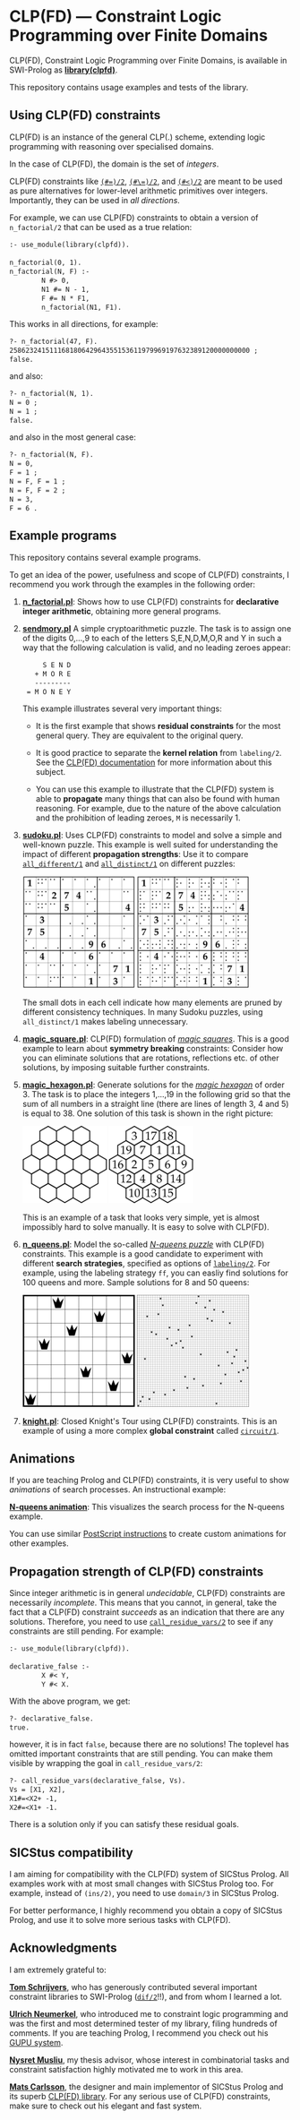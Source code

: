 # CLP(FD) &mdash; Constraint Logic Programming over Finite Domains

CLP(FD), Constraint Logic Programming over Finite Domains, is
available in SWI-Prolog as
**[library(clpfd)](http://www.swi-prolog.org/man/clpfd.html)**.

This repository contains usage examples and tests of the library.

## Using CLP(FD) constraints

CLP(FD) is an instance of the general CLP(.) scheme, extending logic
programming with reasoning over specialised domains.

In the case of CLP(FD), the domain is the set of _integers_.

CLP(FD) constraints like
[`(#=)/2`](http://www.swi-prolog.org/pldoc/doc_for?object=%23%3D%20/%202),
[`(#\=)/2`](http://www.swi-prolog.org/pldoc/doc_for?object=%23%5C%3D%20/%202),
and
[`(#<)/2`](http://www.swi-prolog.org/pldoc/doc_for?object=%23%3C%20/%202)
are meant to be used as pure alternatives for lower-level arithmetic
primitives over integers. Importantly, they can be used in *all
directions*.

For example, we can use CLP(FD) constraints to obtain a version of
`n_factorial/2` that can be used as a true relation:

    :- use_module(library(clpfd)).

    n_factorial(0, 1).
    n_factorial(N, F) :-
            N #> 0,
            N1 #= N - 1,
            F #= N * F1,
            n_factorial(N1, F1).

This works in all directions, for example:

    ?- n_factorial(47, F).
    258623241511168180642964355153611979969197632389120000000000 ;
    false.

and also:

    ?- n_factorial(N, 1).
    N = 0 ;
    N = 1 ;
    false.

and also in the most general case:

    ?- n_factorial(N, F).
    N = 0,
    F = 1 ;
    N = F, F = 1 ;
    N = F, F = 2 ;
    N = 3,
    F = 6 .

## Example programs

This repository contains several example programs.

To get an idea of the power, usefulness and scope of CLP(FD)
constraints, I recommend you work through the examples in the
following order:

1. [**n_factorial.pl**](n_factorial.pl): Shows how to use CLP(FD)
   constraints for **declarative integer arithmetic**, obtaining more
   general programs.

2. [**sendmory.pl**](sendmory.pl) A simple cryptoarithmetic puzzle.
   The task is to assign one of the digits 0,...,9 to each of the
   letters S,E,N,D,M,O,R and Y in such a way that the following
   calculation is valid, and no leading zeroes appear:

            S E N D
          + M O R E
          ---------
        = M O N E Y

   This example illustrates several very important things:

   * It is the first example that shows **residual constraints** for the
     most general query. They are equivalent to the original query.

   * It is good practice to separate the **kernel relation** from
     `labeling/2`. See the [CLP(FD)
     documentation](http://www.swi-prolog.org/man/clpfd.html) for more
     information about this subject.

   * You can use this example to illustrate that the CLP(FD) system is able
     to **propagate** many things that can also be found with human
     reasoning. For example, due to the nature of the above calculation and
     the prohibition of leading zeroes, `M` is necessarily 1.

3. [**sudoku.pl**](sudoku.pl): Uses CLP(FD) constraints to model and solve
   a simple and well-known puzzle. This example is well suited for
   understanding the impact of different **propagation strengths**: Use it
   to compare
   [`all_different/1`](http://www.swi-prolog.org/pldoc/man?predicate=all_different/1)
   and
   [`all_distinct/1`](http://www.swi-prolog.org/pldoc/man?predicate=all_distinct/1)
   on different puzzles:

   ![Sudoku with all_different/1](sudoku_all_different.png) ![Sudoku with all_distinct/1](sudoku_all_distinct.png)

   The small dots in each cell indicate how many elements are pruned by
   different consistency techniques. In many Sudoku puzzles, using
   `all_distinct/1` makes labeling unnecessary.

4. [**magic_square.pl**](magic_square.pl): CLP(FD) formulation of [*magic
   squares*](http://mathworld.wolfram.com/MagicSquare.html). This is a good
   example to learn about **symmetry breaking** constraints: Consider how
   you can eliminate solutions that are rotations, reflections etc. of
   other solutions, by imposing suitable further constraints.

5. [**magic_hexagon.pl**](magic_hexagon.pl): Generate solutions for the
   [*magic hexagon*](http://mathworld.wolfram.com/MagicHexagon.html) of
   order 3. The task is to place the integers 1,...,19 in the following
   grid so that the sum of all numbers in a straight line (there are lines
   of length 3, 4 and 5) is equal to 38. One solution of this task is shown
   in the right picture:

   ![Magic hexagon grid](magic_hexagon.png) ![Magic hexagon solution](magic_hexagon_solution.png)

   This is an example of a task that looks very simple, yet is almost
   impossibly hard to solve manually. It is easy to solve with CLP(FD).

6. [**n_queens.pl**](n_queens.pl): Model the so-called [*N-queens
   puzzle*](https://en.wikipedia.org/wiki/Eight_queens_puzzle) with CLP(FD)
   constraints. This example is a good candidate to experiment with
   different **search strategies**, specified as options of
   [`labeling/2`](http://www.swi-prolog.org/pldoc/man?predicate=labeling/2).
   For example, using the labeling strategy `ff`, you can easliy find
   solutions for 100 queens and more. Sample solutions for 8 and 50 queens:

   ![Solution for 8 queens](queens8_solution.png) ![Solution for 50 queens](queens50_solution.png)

7. [**knight.pl**](knight.pl): Closed Knight's Tour using CLP(FD)
   constraints. This is an example of using a more complex **global
   constraint** called
   [`circuit/1`](http://www.swi-prolog.org/pldoc/man?predicate=circuit/1).

## Animations

If you are teaching Prolog and CLP(FD) constraints, it is very useful
to show *animations* of search processes. An instructional example:

[**N-queens animation**](http://www.metalevel.at/queens/): This
visualizes the search process for the N-queens example.

You can use similar [PostScript
instructions](http://www.metalevel.at/postscript/animations.html) to
create custom animations for other examples.

## Propagation strength of CLP(FD) constraints

Since integer arithmetic is in general *undecidable*, CLP(FD)
constraints are necessarily *incomplete*. This means that you cannot,
in general, take the fact that a CLP(FD) constraint *succeeds* as an
indication that there are any solutions. Therefore, you need to use
[`call_residue_vars/2`](http://www.swi-prolog.org/pldoc/man?predicate=call_residue_vars/2)
to see if any constraints are still pending. For example:

    :- use_module(library(clpfd)).

    declarative_false :-
            X #< Y,
            Y #< X.

With the above program, we get:

    ?- declarative_false.
    true.

however, it is in fact `false`, because there are no solutions! The
toplevel has omitted important constraints that are still pending. You
can make them visible by wrapping the goal in `call_residue_vars/2`:

    ?- call_residue_vars(declarative_false, Vs).
    Vs = [X1, X2],
    X1#=<X2+ -1,
    X2#=<X1+ -1.

There is a solution only if you can satisfy these residual goals.

## SICStus compatibility

I am aiming for compatibility with the CLP(FD) system of SICStus
Prolog. All examples work with at most small changes with SICStus
Prolog too. For example, instead of `(ins/2)`, you need to use
`domain/3` in SICStus Prolog.

For better performance, I highly recommend you obtain a copy of
SICStus Prolog, and use it to solve more serious tasks with CLP(FD).

## Acknowledgments

I am extremely grateful to:

[**Tom Schrijvers**](http://people.cs.kuleuven.be/~tom.schrijvers/),
who has generously contributed several important constraint libraries
to SWI-Prolog
([`dif/2`](http://www.swi-prolog.org/pldoc/man?predicate=dif/2)!!),
and from whom I learned a lot.

[**Ulrich Neumerkel**](http://www.complang.tuwien.ac.at/ulrich/), who
introduced me to constraint logic programming and was the first and
most determined tester of my library, filing hundreds of comments. If
you are teaching Prolog, I recommend you check out his [GUPU
system](http://www.complang.tuwien.ac.at/ulrich/gupu/).

[**Nysret Musliu**](http://dbai.tuwien.ac.at/staff/musliu/), my thesis
advisor, whose interest in combinatorial tasks and constraint
satisfaction highly motivated me to work in this area.

[**Mats Carlsson**](https://www.sics.se/~matsc/), the designer and main
implementor of SICStus Prolog and its superb [CLP(FD)
library](https://sicstus.sics.se/sicstus/docs/latest4/html/sicstus.html/lib_002dclpfd.html#lib_002dclpfd).
For any serious use of CLP(FD) constraints, make sure to check out his
elegant and fast system.
